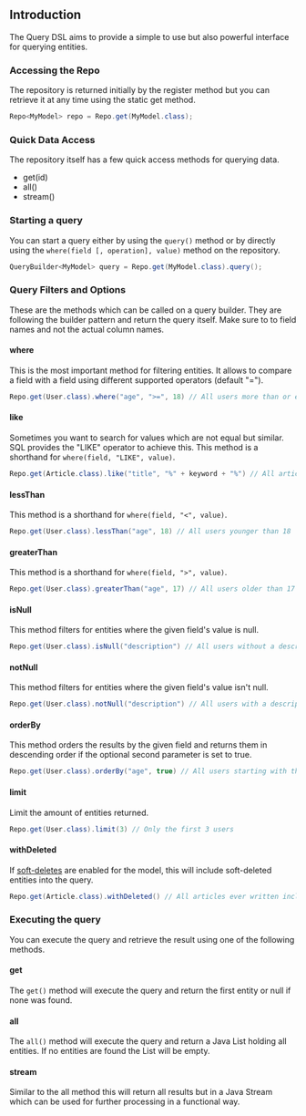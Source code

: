 ## Introduction
The Query DSL aims to provide a simple to use but also powerful interface for querying entities.

### Accessing the Repo
The repository is returned initially by the register method but you can retrieve it at any time using the static get method.
```java
Repo<MyModel> repo = Repo.get(MyModel.class);
```

### Quick Data Access
The repository itself has a few quick access methods for querying data.
- get(id)
- all()
- stream()

### Starting a query
You can start a query either by using the `query()` method or by directly using the `where(field [, operation], value)` method on the repository.
```java
QueryBuilder<MyModel> query = Repo.get(MyModel.class).query();
```

### Query Filters and Options
These are the methods which can be called on a query builder. They are following the builder pattern and return the query itself. Make sure to to field names and not the actual column names.

#### where
This is the most important method for filtering entities. It allows to compare a field with a field using different supported operators (default "=").
```java
Repo.get(User.class).where("age", ">=", 18) // All users more than or exactly 18 years old
```

#### like
Sometimes you want to search for values which are not equal but similar. SQL provides the "LIKE" operator to achieve this. This method is a shorthand for `where(field, "LIKE", value)`.
```java
Repo.get(Article.class).like("title", "%" + keyword + "%") // All articles containing the keyword in the title
```

#### lessThan
This method is a shorthand for `where(field, "<", value)`.
```java
Repo.get(User.class).lessThan("age", 18) // All users younger than 18
```

#### greaterThan
This method is a shorthand for `where(field, ">", value)`.
```java
Repo.get(User.class).greaterThan("age", 17) // All users older than 17
```

#### isNull
This method filters for entities where the given field's value is null.
```java
Repo.get(User.class).isNull("description") // All users without a description
```

#### notNull
This method filters for entities where the given field's value isn't null.
```java
Repo.get(User.class).notNull("description") // All users with a description
```

#### orderBy
This method orders the results by the given field and returns them in descending order if the optional second parameter is set to true.
```java
Repo.get(User.class).orderBy("age", true) // All users starting with the oldest descending to the youngest
```

#### limit
Limit the amount of entities returned.
```java
Repo.get(User.class).limit(3) // Only the first 3 users
```

#### withDeleted
If [soft-deletes](/docs/orm/soft-deletes) are enabled for the model, this will include soft-deleted entities into the query.
```java
Repo.get(Article.class).withDeleted() // All articles ever written including the deleted ones.
```

### Executing the query
You can execute the query and retrieve the result using one of the following methods.
#### get
The `get()` method will execute the query and return the first entity or null if none was found.
#### all
The `all()` method will execute the query and return a Java List holding all entities. If no entities are found the List will be empty.
#### stream
Similar to the all method this will return all results but in a Java Stream which can be used for further processing in a functional way.
